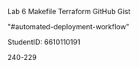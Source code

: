 Lab 6 Makefile Terraform GitHub Gist

"#automated-deployment-workflow" 

StudentID: 6610110191

240-229
